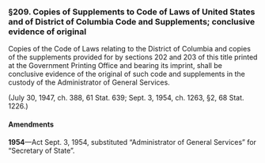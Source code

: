 ### §209. Copies of Supplements to Code of Laws of United States and of District of Columbia Code and Supplements; conclusive evidence of original ###

Copies of the Code of Laws relating to the District of Columbia and copies of the supplements provided for by sections 202 and 203 of this title printed at the Government Printing Office and bearing its imprint, shall be conclusive evidence of the original of such code and supplements in the custody of the Administrator of General Services.

(July 30, 1947, ch. 388, 61 Stat. 639; Sept. 3, 1954, ch. 1263, §2, 68 Stat. 1226.)

#### Amendments ####

**1954**—Act Sept. 3, 1954, substituted “Administrator of General Services” for “Secretary of State”.